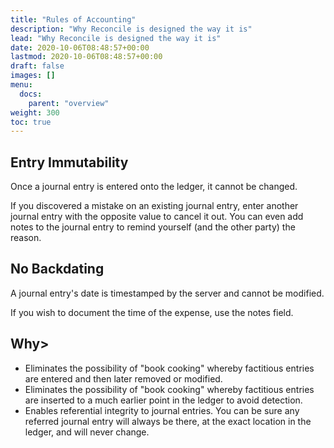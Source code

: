 ```yaml
---
title: "Rules of Accounting"
description: "Why Reconcile is designed the way it is"
lead: "Why Reconcile is designed the way it is"
date: 2020-10-06T08:48:57+00:00
lastmod: 2020-10-06T08:48:57+00:00
draft: false
images: []
menu:
  docs:
    parent: "overview"
weight: 300
toc: true
---
```


## Entry Immutability

Once a journal entry is entered onto the ledger, it cannot be changed.

If you discovered a mistake on an existing journal entry, enter another journal entry with the opposite value to cancel it out. You can even add notes to the journal entry to remind yourself (and the other party) the reason.

## No Backdating

A journal entry's date is timestamped by the server and cannot be modified.

If you wish to document the time of the expense, use the notes field.

## Why>

* Eliminates the possibility of "book cooking" whereby factitious entries are entered and then later removed or modified.
* Eliminates the possibility of "book cooking" whereby factitious entries are inserted to a much earlier point in the ledger to avoid detection.
* Enables referential integrity to journal entries. You can be sure any referred journal entry will always be there, at the exact location in the ledger, and will never change.
